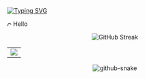 
<!-- dynamic typing effect 动态打字效果 -->
<div>
    <a href="https://cnzakii.com">
        <img src="https://readme-typing-svg.demolab.com?font=Fira+Code&size=30&duration=2500&pause=5000&color=000000&vCenter=true&repeat=false&random=false&width=450&lines=Hi%2C+I+am+Zaki+Chen+%F0%9F%91%8B" alt="Typing SVG" />
    </a>
</div>

<img src="https://raw.githubusercontent.com/Tarikul-Islam-Anik/Animated-Fluent-Emojis/master/Emojis/Smilies/Cowboy%20Hat%20Face.png" alt="Cowboy Hat Face" width="10" height="10" /> Hello 

<div align="center">
<!-- GitHub Streak -->
<div>
    <img alt="GitHub Streak" src="https://streak-stats.demolab.com/?user=cnzakii&theme=default)](https://git.io/streak-stats" />
</div>





<!-- GitHub Activity Graph GitHub 活动图 -->
<table>
    <tr>
        <td>
          <picture>
            <source media="(prefers-color-scheme: dark)" srcset="https://github-readme-activity-graph.vercel.app/graph?username=cnzakii&theme=xcode&bg_color=FF000000&hide_border=true"/>
            <source media="(prefers-color-scheme: light)" srcset="https://github-readme-activity-graph.vercel.app/graph?username=cnzakii&theme=xcode&bg_color=FF000000&color=000000&hide_border=true" />
            <img src="https://github-readme-activity-graph.vercel.app/graph?username=cnzakii&theme=xcode&bg_color=FF000000&hide_border=true" />
          </picture>
        </td>
    </tr>
</table>

<!-- Snake Code Contribution Map 贪吃蛇代码贡献图 -->
<div>
    <picture>
        <source media="(prefers-color-scheme: dark)" srcset="https://cdn.jsdelivr.net/gh/cnzakii/cnzakii/profile-snake-contribution/github-contribution-grid-snake-dark.svg" />
        <source media="(prefers-color-scheme: light)" srcset="https://cdn.jsdelivr.net/gh/cnzakii/cnzakii/profile-snake-contribution/github-contribution-grid-snake.svg" />
        <img alt="github-snake" src="https://cdn.jsdelivr.net/gh/sun0225SUN/sun0225SUN/profile-snake-contrib/github-contribution-grid-snake-dark.svg" />
    </picture>
</div>

</div>
